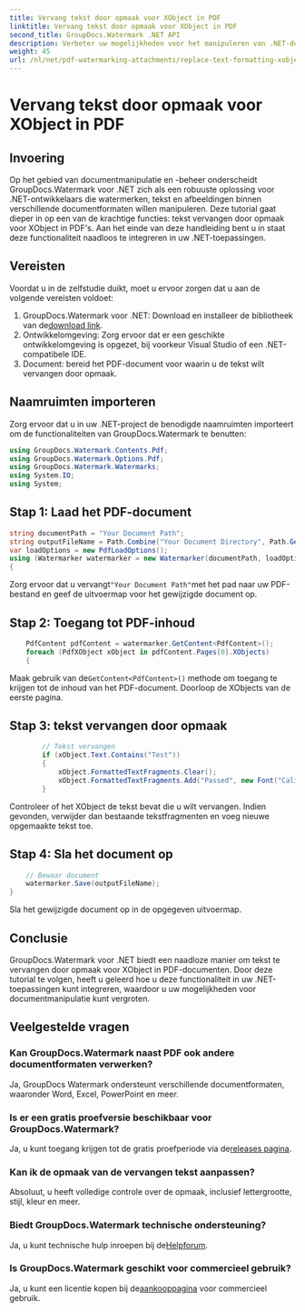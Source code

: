 ```yaml
---
title: Vervang tekst door opmaak voor XObject in PDF
linktitle: Vervang tekst door opmaak voor XObject in PDF
second_title: GroupDocs.Watermark .NET API
description: Verbeter uw mogelijkheden voor het manipuleren van .NET-documenten met GroupDocs Watermark voor .NET. Leer hoe u moeiteloos tekst kunt vervangen door opmaak in PDF's.
weight: 45
url: /nl/net/pdf-watermarking-attachments/replace-text-formatting-xobject-pdf/
---
```


# Vervang tekst door opmaak voor XObject in PDF

## Invoering
Op het gebied van documentmanipulatie en -beheer onderscheidt GroupDocs.Watermark voor .NET zich als een robuuste oplossing voor .NET-ontwikkelaars die watermerken, tekst en afbeeldingen binnen verschillende documentformaten willen manipuleren. Deze tutorial gaat dieper in op een van de krachtige functies: tekst vervangen door opmaak voor XObject in PDF's. Aan het einde van deze handleiding bent u in staat deze functionaliteit naadloos te integreren in uw .NET-toepassingen.
## Vereisten
Voordat u in de zelfstudie duikt, moet u ervoor zorgen dat u aan de volgende vereisten voldoet:
1.  GroupDocs.Watermark voor .NET: Download en installeer de bibliotheek van de[download link](https://releases.groupdocs.com/Watermark/net/).
2. Ontwikkelomgeving: Zorg ervoor dat er een geschikte ontwikkelomgeving is opgezet, bij voorkeur Visual Studio of een .NET-compatibele IDE.
3. Document: bereid het PDF-document voor waarin u de tekst wilt vervangen door opmaak.

## Naamruimten importeren
Zorg ervoor dat u in uw .NET-project de benodigde naamruimten importeert om de functionaliteiten van GroupDocs.Watermark te benutten:
```csharp
using GroupDocs.Watermark.Contents.Pdf;
using GroupDocs.Watermark.Options.Pdf;
using GroupDocs.Watermark.Watermarks;
using System.IO;
using System;
```
## Stap 1: Laad het PDF-document
```csharp
string documentPath = "Your Document Path";
string outputFileName = Path.Combine("Your Document Directory", Path.GetFileName(documentPath));
var loadOptions = new PdfLoadOptions();
using (Watermarker watermarker = new Watermarker(documentPath, loadOptions))
{
```
 Zorg ervoor dat u vervangt`"Your Document Path"`met het pad naar uw PDF-bestand en geef de uitvoermap voor het gewijzigde document op.
## Stap 2: Toegang tot PDF-inhoud
```csharp
    PdfContent pdfContent = watermarker.GetContent<PdfContent>();
    foreach (PdfXObject xObject in pdfContent.Pages[0].XObjects)
    {
```
 Maak gebruik van de`GetContent<PdfContent>()` methode om toegang te krijgen tot de inhoud van het PDF-document. Doorloop de XObjects van de eerste pagina.
## Stap 3: tekst vervangen door opmaak
```csharp
        // Tekst vervangen
        if (xObject.Text.Contains("Test"))
        {
            xObject.FormattedTextFragments.Clear();
            xObject.FormattedTextFragments.Add("Passed", new Font("Calibri", 19, FontStyle.Bold), Color.Red, Color.Aqua);
        }
```
Controleer of het XObject de tekst bevat die u wilt vervangen. Indien gevonden, verwijder dan bestaande tekstfragmenten en voeg nieuwe opgemaakte tekst toe.
## Stap 4: Sla het document op
```csharp
    // Bewaar document
    watermarker.Save(outputFileName);
}
```
Sla het gewijzigde document op in de opgegeven uitvoermap.

## Conclusie
GroupDocs.Watermark voor .NET biedt een naadloze manier om tekst te vervangen door opmaak voor XObject in PDF-documenten. Door deze tutorial te volgen, heeft u geleerd hoe u deze functionaliteit in uw .NET-toepassingen kunt integreren, waardoor u uw mogelijkheden voor documentmanipulatie kunt vergroten.
## Veelgestelde vragen
### Kan GroupDocs.Watermark naast PDF ook andere documentformaten verwerken?
Ja, GroupDocs Watermark ondersteunt verschillende documentformaten, waaronder Word, Excel, PowerPoint en meer.
### Is er een gratis proefversie beschikbaar voor GroupDocs.Watermark?
 Ja, u kunt toegang krijgen tot de gratis proefperiode via de[releases pagina](https://releases.groupdocs.com/).
### Kan ik de opmaak van de vervangen tekst aanpassen?
Absoluut, u heeft volledige controle over de opmaak, inclusief lettergrootte, stijl, kleur en meer.
### Biedt GroupDocs.Watermark technische ondersteuning?
 Ja, u kunt technische hulp inroepen bij de[Helpforum](https://forum.groupdocs.com/c/watermark/19).
### Is GroupDocs.Watermark geschikt voor commercieel gebruik?
 Ja, u kunt een licentie kopen bij de[aankooppagina](https://purchase.groupdocs.com/buy) voor commercieel gebruik.
